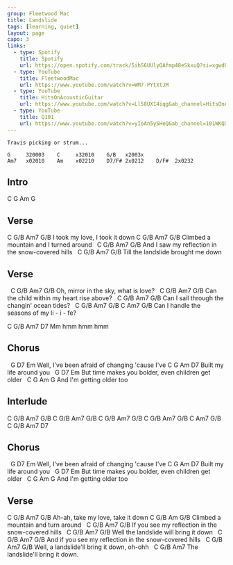 ```yaml
---
group: Fleetwood Mac
title: Landslide
tags: [learning, quiet]
layout: page
capo: 3
links: 
  - type: Spotify 
    title: Spotify
    url: https://open.spotify.com/track/5ihS6UUlyQAfmp48eSkxuQ?si=xgwdPz-wSAGNy2_3r9zo-A
  - type: YouTube
    title: FleetwoodMac
    url: https://www.youtube.com/watch?v=WM7-PYtXtJM
  - type: YouTube
    title: HitsOnAcousticGuitar
    url: https://www.youtube.com/watch?v=Ll58UX14iqg&ab_channel=HitsOnAcousticGuitar
  - type: YouTube
    title: Q101
    url: https://www.youtube.com/watch?v=yIoAn5ySHeQ&ab_channel=101WKQX
---
```


```chordpro
Travis picking or strum...

G     320003    C     x32010    G/B   x2003x
Am7   x02010    Am    x02210    D7/F# 2x0212    D/F#  2x0232
```

## Intro

C G Am  G

## Verse

C         G/B             Am7 G/B
I took my love, I took it down
C         G/B                    Am7   G/B
Climbed a mountain and I turned around
&nbsp;     C        G/B             Am7          G/B
And I saw my reflection in the snow-covered hills
&nbsp;        C         G/B        Am7  G/B
Till the landslide brought me down

## Verse

&nbsp;   C             G/B          Am7   G/B
Oh, mirror in the sky, what is love?
&nbsp;       C               G/B         Am7   G/B
Can the child within my heart rise above?
&nbsp;     C                G/B      Am7   G/B
Can I sail through the changin' ocean tides?
&nbsp;     C          G/B           Am7 G/B  C   Am7  G/B
Can I handle the seasons of my li -  i - fe?

C    G/B   Am7   D7
Mm hmm hmm hmm

## Chorus

&nbsp;     G          D7       Em
Well, I've been afraid of changing 'cause I've
C        G           Am  D7
Built my life around you
&nbsp;   G              D7           Em
But time makes you bolder, even children get older
&nbsp;   C           G     Am G
And I'm getting older too

## Interlude

C    G/B    Am7     G/B
C    G/B    Am7     G/B
C    G/B    Am7     G/B
C    G/B    Am7     G/B  C   Am7  G/B
C    G/B    Am7     D7

## Chorus

&nbsp;     G          D7       Em
Well, I've been afraid of changing 'cause I've
C        G           Am  D7
Built my life around you
&nbsp;   G              D7           Em
But time makes you bolder, even children get older
&nbsp;   C           G     Am G
And I'm getting older too

## Verse

C      G/B                   Am7   G/B
Ah-ah, take my love, take it down
C         G/B                 Am   G/B
Climbed a mountain and  turn around
&nbsp;      C        G/B             Am7           G/B
If you see my reflection in the snow-covered hills
&nbsp;        C              G/B      Am7  G/B
Well the landslide will bring it down
&nbsp;           C       G/B             Am7         G/B
And if you see my reflection in the snow-covered hills
&nbsp;       C            G/B      Am7    G/B
Well, a landslide'll bring it down, oh-ohh
&nbsp;   C            G/B      Am7
The landslide'll bring it down.

